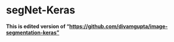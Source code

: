 # segNet-Keras
__This is edited version of “https://github.com/divamgupta/image-segmentation-keras”__

